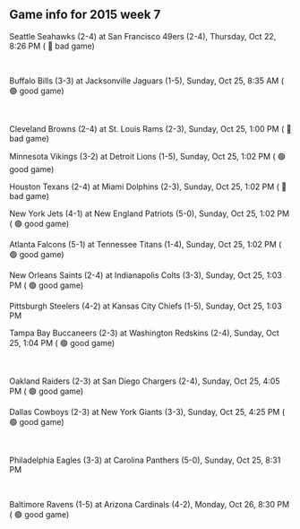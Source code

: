 ## Game info for 2015 week 7
Seattle Seahawks (2-4) at San Francisco 49ers (2-4), Thursday, Oct 22, 8:26 PM (	:red_circle: bad game)


<br/>

Buffalo Bills (3-3) at Jacksonville Jaguars (1-5), Sunday, Oct 25, 8:35 AM (	:green_circle: good game)


<br/>

Cleveland Browns (2-4) at St. Louis Rams (2-3), Sunday, Oct 25, 1:00 PM (	:red_circle: bad game)

Minnesota Vikings (3-2) at Detroit Lions (1-5), Sunday, Oct 25, 1:02 PM (	:green_circle: good game)

Houston Texans (2-4) at Miami Dolphins (2-3), Sunday, Oct 25, 1:02 PM (	:red_circle: bad game)

New York Jets (4-1) at New England Patriots (5-0), Sunday, Oct 25, 1:02 PM (	:green_circle: good game)

Atlanta Falcons (5-1) at Tennessee Titans (1-4), Sunday, Oct 25, 1:02 PM (	:green_circle: good game)

New Orleans Saints (2-4) at Indianapolis Colts (3-3), Sunday, Oct 25, 1:03 PM (	:green_circle: good game)

Pittsburgh Steelers (4-2) at Kansas City Chiefs (1-5), Sunday, Oct 25, 1:03 PM

Tampa Bay Buccaneers (2-3) at Washington Redskins (2-4), Sunday, Oct 25, 1:04 PM (	:green_circle: good game)


<br/>

Oakland Raiders (2-3) at San Diego Chargers (2-4), Sunday, Oct 25, 4:05 PM (	:green_circle: good game)

Dallas Cowboys (2-3) at New York Giants (3-3), Sunday, Oct 25, 4:25 PM (	:green_circle: good game)


<br/>

Philadelphia Eagles (3-3) at Carolina Panthers (5-0), Sunday, Oct 25, 8:31 PM


<br/>

Baltimore Ravens (1-5) at Arizona Cardinals (4-2), Monday, Oct 26, 8:30 PM (	:green_circle: good game)

